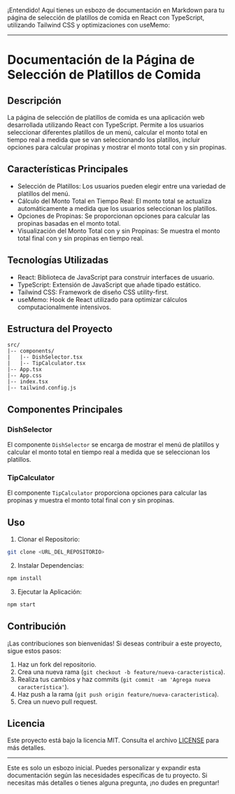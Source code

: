 ¡Entendido! Aquí tienes un esbozo de documentación en Markdown para tu página de selección de platillos de comida en React con TypeScript, utilizando Tailwind CSS y optimizaciones con useMemo:

---

# Documentación de la Página de Selección de Platillos de Comida

## Descripción

La página de selección de platillos de comida es una aplicación web desarrollada utilizando React con TypeScript. Permite a los usuarios seleccionar diferentes platillos de un menú, calcular el monto total en tiempo real a medida que se van seleccionando los platillos, incluir opciones para calcular propinas y mostrar el monto total con y sin propinas.

## Características Principales

- Selección de Platillos: Los usuarios pueden elegir entre una variedad de platillos del menú.
- Cálculo del Monto Total en Tiempo Real: El monto total se actualiza automáticamente a medida que los usuarios seleccionan los platillos.
- Opciones de Propinas: Se proporcionan opciones para calcular las propinas basadas en el monto total.
- Visualización del Monto Total con y sin Propinas: Se muestra el monto total final con y sin propinas en tiempo real.

## Tecnologías Utilizadas

- React: Biblioteca de JavaScript para construir interfaces de usuario.
- TypeScript: Extensión de JavaScript que añade tipado estático.
- Tailwind CSS: Framework de diseño CSS utility-first.
- useMemo: Hook de React utilizado para optimizar cálculos computacionalmente intensivos.

## Estructura del Proyecto

```
src/
|-- components/
|   |-- DishSelector.tsx
|   |-- TipCalculator.tsx
|-- App.tsx
|-- App.css
|-- index.tsx
|-- tailwind.config.js
```

## Componentes Principales

### DishSelector

El componente `DishSelector` se encarga de mostrar el menú de platillos y calcular el monto total en tiempo real a medida que se seleccionan los platillos.

### TipCalculator

El componente `TipCalculator` proporciona opciones para calcular las propinas y muestra el monto total final con y sin propinas.

## Uso

1. Clonar el Repositorio:

```bash
git clone <URL_DEL_REPOSITORIO>
```

2. Instalar Dependencias:

```bash
npm install
```

3. Ejecutar la Aplicación:

```bash
npm start
```

## Contribución

¡Las contribuciones son bienvenidas! Si deseas contribuir a este proyecto, sigue estos pasos:

1. Haz un fork del repositorio.
2. Crea una nueva rama (`git checkout -b feature/nueva-caracteristica`).
3. Realiza tus cambios y haz commits (`git commit -am 'Agrega nueva característica'`).
4. Haz push a la rama (`git push origin feature/nueva-caracteristica`).
5. Crea un nuevo pull request.

## Licencia

Este proyecto está bajo la licencia MIT. Consulta el archivo [LICENSE](LICENSE) para más detalles.

---

Este es solo un esbozo inicial. Puedes personalizar y expandir esta documentación según las necesidades específicas de tu proyecto. Si necesitas más detalles o tienes alguna pregunta, ¡no dudes en preguntar!
